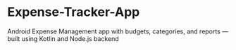 # Expense-Tracker-App
Android Expense Management app with budgets, categories, and reports — built using Kotlin and Node.js backend
